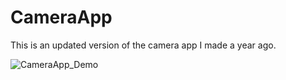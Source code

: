 # CameraApp

This is an updated version of the camera app I made a year ago.

![CameraApp_Demo](https://user-images.githubusercontent.com/92407629/188349911-685fd05f-3d71-4a3f-a39b-db71b977640c.gif)
